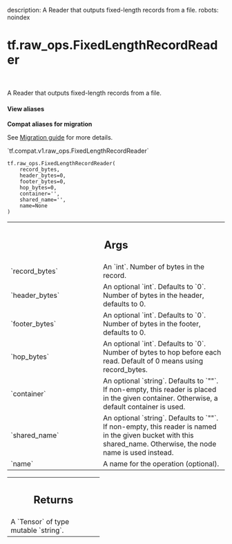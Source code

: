 description: A Reader that outputs fixed-length records from a file.
robots: noindex

# tf.raw_ops.FixedLengthRecordReader

<!-- Insert buttons and diff -->

<table class="tfo-notebook-buttons tfo-api nocontent" align="left">

</table>



A Reader that outputs fixed-length records from a file.

<section class="expandable">
  <h4 class="showalways">View aliases</h4>
  <p>
<b>Compat aliases for migration</b>
<p>See
<a href="https://www.tensorflow.org/guide/migrate">Migration guide</a> for
more details.</p>
<p>`tf.compat.v1.raw_ops.FixedLengthRecordReader`</p>
</p>
</section>

<pre class="devsite-click-to-copy prettyprint lang-py tfo-signature-link">
<code>tf.raw_ops.FixedLengthRecordReader(
    record_bytes,
    header_bytes=0,
    footer_bytes=0,
    hop_bytes=0,
    container=&#x27;&#x27;,
    shared_name=&#x27;&#x27;,
    name=None
)
</code></pre>



<!-- Placeholder for "Used in" -->


<!-- Tabular view -->
 <table class="responsive fixed orange">
<colgroup><col width="214px"><col></colgroup>
<tr><th colspan="2"><h2 class="add-link">Args</h2></th></tr>

<tr>
<td>
`record_bytes`
</td>
<td>
An `int`. Number of bytes in the record.
</td>
</tr><tr>
<td>
`header_bytes`
</td>
<td>
An optional `int`. Defaults to `0`.
Number of bytes in the header, defaults to 0.
</td>
</tr><tr>
<td>
`footer_bytes`
</td>
<td>
An optional `int`. Defaults to `0`.
Number of bytes in the footer, defaults to 0.
</td>
</tr><tr>
<td>
`hop_bytes`
</td>
<td>
An optional `int`. Defaults to `0`.
Number of bytes to hop before each read. Default of 0 means using
record_bytes.
</td>
</tr><tr>
<td>
`container`
</td>
<td>
An optional `string`. Defaults to `""`.
If non-empty, this reader is placed in the given container.
Otherwise, a default container is used.
</td>
</tr><tr>
<td>
`shared_name`
</td>
<td>
An optional `string`. Defaults to `""`.
If non-empty, this reader is named in the given bucket
with this shared_name. Otherwise, the node name is used instead.
</td>
</tr><tr>
<td>
`name`
</td>
<td>
A name for the operation (optional).
</td>
</tr>
</table>



<!-- Tabular view -->
 <table class="responsive fixed orange">
<colgroup><col width="214px"><col></colgroup>
<tr><th colspan="2"><h2 class="add-link">Returns</h2></th></tr>
<tr class="alt">
<td colspan="2">
A `Tensor` of type mutable `string`.
</td>
</tr>

</table>

